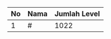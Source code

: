 | No | Nama            | Jumlah Level |
|----|-----------------|--------------|
| 1  | #    |    1022        |
